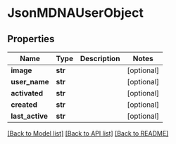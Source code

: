 # JsonMDNAUserObject


## Properties
Name | Type | Description | Notes
------------ | ------------- | ------------- | -------------
**image** | **str** |  | [optional] 
**user_name** | **str** |  | [optional] 
**activated** | **str** |  | [optional] 
**created** | **str** |  | [optional] 
**last_active** | **str** |  | [optional] 

[[Back to Model list]](../README.md#documentation-for-models) [[Back to API list]](../README.md#documentation-for-api-endpoints) [[Back to README]](../README.md)


